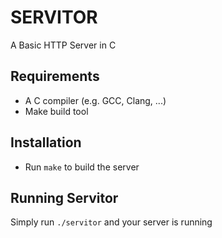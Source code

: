 # SERVITOR
A Basic HTTP Server in C

## Requirements
- A C compiler (e.g. GCC, Clang, ...)
- Make build tool
## Installation
- Run ``` make ``` to build the server
## Running Servitor
Simply run ```./servitor``` and your server is running
